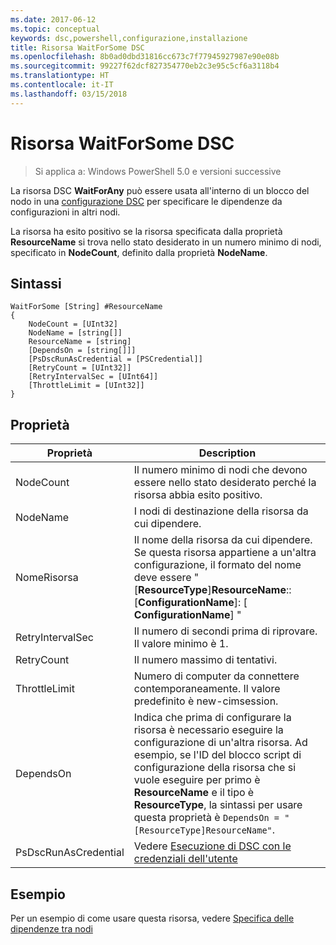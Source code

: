 ```yaml
---
ms.date: 2017-06-12
ms.topic: conceptual
keywords: dsc,powershell,configurazione,installazione
title: Risorsa WaitForSome DSC
ms.openlocfilehash: 8b0ad0dbd31816cc673c7f77945927987e90e08b
ms.sourcegitcommit: 99227f62dcf827354770eb2c3e95c5cf6a3118b4
ms.translationtype: HT
ms.contentlocale: it-IT
ms.lasthandoff: 03/15/2018
---
```

# <a name="dsc-waitforsome-resource"></a>Risorsa WaitForSome DSC

> Si applica a: Windows PowerShell 5.0 e versioni successive

La risorsa DSC **WaitForAny** può essere usata all'interno di un blocco del nodo in una [configurazione DSC](configurations.md) per specificare le dipendenze da configurazioni in altri nodi.

La risorsa ha esito positivo se la risorsa specificata dalla proprietà **ResourceName** si trova nello stato desiderato in un numero minimo di nodi, specificato in **NodeCount**, definito dalla proprietà **NodeName**. 


## <a name="syntax"></a>Sintassi

```
WaitForSome [String] #ResourceName
{
    NodeCount = [UInt32]
    NodeName = [string[]]
    ResourceName = [string]
    [DependsOn = [string[]]]
    [PsDscRunAsCredential = [PSCredential]]
    [RetryCount = [UInt32]]
    [RetryIntervalSec = [UInt64]]
    [ThrottleLimit = [UInt32]]
}
```

## <a name="properties"></a>Proprietà

|  Proprietà  |  Description   | 
|---|---| 
| NodeCount| Il numero minimo di nodi che devono essere nello stato desiderato perché la risorsa abbia esito positivo.|
| NodeName| I nodi di destinazione della risorsa da cui dipendere.| 
| NomeRisorsa| Il nome della risorsa da cui dipendere. Se questa risorsa appartiene a un'altra configurazione, il formato del nome deve essere "[__ResourceType__]__ResourceName__:: [__ConfigurationName__]: [ __ConfigurationName__] "| 
| RetryIntervalSec| Il numero di secondi prima di riprovare. Il valore minimo è 1.| 
| RetryCount| Il numero massimo di tentativi.| 
| ThrottleLimit| Numero di computer da connettere contemporaneamente. Il valore predefinito è new-cimsession.| 
| DependsOn | Indica che prima di configurare la risorsa è necessario eseguire la configurazione di un'altra risorsa. Ad esempio, se l'ID del blocco script di configurazione della risorsa che si vuole eseguire per primo è __ResourceName__ e il tipo è __ResourceType__, la sintassi per usare questa proprietà è `DependsOn = "[ResourceType]ResourceName"`.|
| PsDscRunAsCredential | Vedere [Esecuzione di DSC con le credenziali dell'utente](https://docs.microsoft.com/powershell/dsc/runasuser) |


## <a name="example"></a>Esempio

Per un esempio di come usare questa risorsa, vedere [Specifica delle dipendenze tra nodi](crossNodeDependencies.md)

